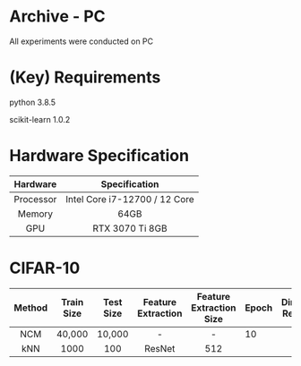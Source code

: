 # Archive - PC
 All experiments were conducted on PC

# (Key) Requirements
python 3.8.5

scikit-learn 1.0.2

# Hardware Specification

Hardware | Specification
:----: | :----:
Processor | Intel Core i7-12700 / 12 Core
Memory | 64GB
GPU | RTX 3070 Ti 8GB

# CIFAR-10
| Method | Train Size | Test Size | Feature Extraction | Feature Extraction Size | Epoch | Dimension Reduction | Reduced Feature | IID (Acc/ Forgetting) | CLS IID (Acc/ Forgetting) | INST (Acc/ Forgetting) | CLS INST (Acc/ Forgetting) |
|:------:|:----------:|:---------:|:------------------:|:-----------------------:|-------|:-------------------:|:---------------:|:---------------------:|:-------------------------:|:----------------------:|:--------------------------:|
|   NCM  |   40,000   |   10,000  |           -        |           -             |   10  |          -          |        -        |        27.14 / -      |             -             |            -           |              -             |
|   kNN  |    1000    |    100    |       ResNet       |           512           |       |          pca        |        2        |           x           |           60/()           |           70           |             80             |
